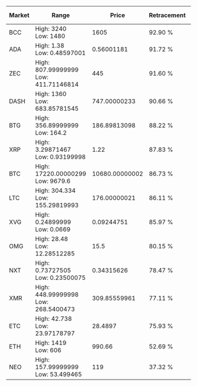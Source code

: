 | Market | Range | Price| Retracement | Doubles to 50% |
| --- | --- | --- | --- | --- |
| BCC | High: 3240<br />Low: 1480 | 1605 | 92.90 % | 1.47 |
| ADA | High: 1.38<br />Low: 0.48597001 | 0.56001181 | 91.72 % | 1.67 |
| ZEC | High: 807.99999999<br />Low: 411.71146814 | 445 | 91.60 % | 1.37 |
| DASH | High: 1360<br />Low: 683.85781545 | 747.00000233 | 90.66 % | 1.37 |
| BTG | High: 356.89999999<br />Low: 164.2 | 186.89813098 | 88.22 % | 1.39 |
| XRP | High: 3.29871467<br />Low: 0.93199998 | 1.22 | 87.83 % | 1.73 |
| BTC | High: 17220.00000299<br />Low: 9679.6 | 10680.00000002 | 86.73 % | 1.26 |
| LTC | High: 304.334<br />Low: 155.29819993 | 176.00000021 | 86.11 % | 1.31 |
| XVG | High: 0.24899999<br />Low: 0.0669 | 0.09244751 | 85.97 % | 1.71 |
| OMG | High: 28.48<br />Low: 12.28512285 | 15.5 | 80.15 % | 1.32 |
| NXT | High: 0.73727505<br />Low: 0.23500075 | 0.34315626 | 78.47 % | 1.42 |
| XMR | High: 448.99999998<br />Low: 268.5400473 | 309.85559961 | 77.11 % | 1.16 |
| ETC | High: 42.738<br />Low: 23.97178797 | 28.4897 | 75.93 % | 1.17 |
| ETH | High: 1419<br />Low: 606 | 990.66 | 52.69 % | 1.02 |
| NEO | High: 157.99999999<br />Low: 53.499465 | 119 | 37.32 % | 0.00 |
